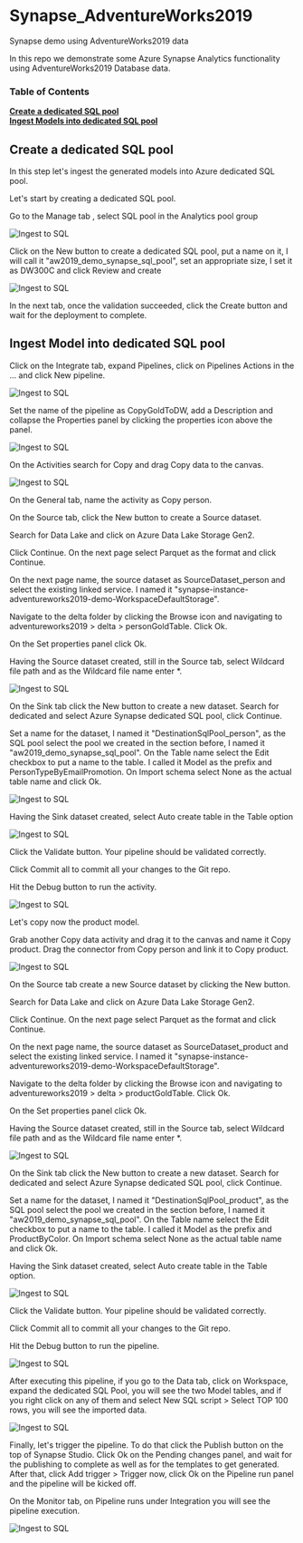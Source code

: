 # Synapse_AdventureWorks2019
Synapse demo using AdventureWorks2019 data

In this repo we demonstrate some Azure Synapse Analytics functionality using AdventureWorks2019 Database data.

### Table of Contents

**[Create a dedicated SQL pool](#create-a-dedicated-sql-pool)**<br>
**[Ingest Models into dedicated SQL pool](#ingest-model-into-dedicated-sql-pool)**<br>

## Create a dedicated SQL pool

In this step let's ingest the generated models into Azure dedicated SQL pool.

Let's start by creating a dedicated SQL pool.

Go to the Manage tab , select SQL pool in the Analytics pool group 

![Ingest to SQL](./../images/IngestToSQLIII.png)

Click on the New button to create a dedicated SQL pool, put a name on it, I will call it "aw2019_demo_synapse_sql_pool", set an appropriate size, I set it as DW300C and click Review and create

![Ingest to SQL](./../images/IngestToSQLIV.png)

In the next tab, once the validation succeeded, click the Create button and wait for the deployment to complete.

## Ingest Model into dedicated SQL pool

Click on the Integrate tab, expand Pipelines, click on Pipelines Actions in the ... and click New pipeline.

![Ingest to SQL](./../images/IngestToSQL.png)

Set the name of the pipeline as CopyGoldToDW, add a Description and collapse the Properties panel by clicking the properties icon above the panel.

![Ingest to SQL](./../images/IngestToSQLI.png)

On the Activities search for Copy and drag Copy data to the canvas.

![Ingest to SQL](./../images/IngestToSQLII.png)

On the General tab, name the activity as Copy person.

On the Source tab, click the New button to create a Source dataset. 

Search for Data Lake and click on Azure Data Lake Storage Gen2. 

Click Continue. On the next page select Parquet as the format and click Continue. 

On the next page name, the source dataset as SourceDataset_person and select the existing linked service. I named it "synapse-instance-adventureworks2019-demo-WorkspaceDefaultStorage".

Navigate to the delta folder by clicking the Browse icon and navigating to adventureworks2019 > delta > personGoldTable. Click Ok. 

On the Set properties panel click Ok.

Having the Source dataset created, still in the Source tab, select Wildcard file path and as the Wildcard file name enter *.

![Ingest to SQL](./../images/IngestToSQLVI.png)

On the Sink tab click the New button to create a new dataset. Search for dedicated and select Azure Synapse dedicated SQL pool, click Continue.

Set a name for the dataset, I named it "DestinationSqlPool_person", as the SQL pool select the pool we created in the section before, I named it "aw2019_demo_synapse_sql_pool". On the Table name select the Edit checkbox to put a name to the table. I called it Model as the prefix and  PersonTypeByEmailPromotion. On Import schema select None as the actual table name and click Ok.

![Ingest to SQL](./../images/IngestToSQLV.png)

Having the Sink dataset created, select Auto create table in the Table option

![Ingest to SQL](./../images/IngestToSQLVII.png)

Click the Validate button. Your pipeline should be validated correctly.

Click Commit all to commit all your changes to the Git repo.

Hit the Debug button to run the activity.

![Ingest to SQL](./../images/IngestToSQLVIII.png)

Let's copy now the product model.

Grab another Copy data activity and drag it to the canvas and name it Copy product. Drag the connector from Copy person and link it to Copy product.

![Ingest to SQL](./../images/IngestToSQLIX.png)

On the Source tab create a new Source dataset by clicking the New button.  

Search for Data Lake and click on Azure Data Lake Storage Gen2. 

Click Continue. On the next page select Parquet as the format and click Continue. 

On the next page name, the source dataset as SourceDataset_product and select the existing linked service. I named it "synapse-instance-adventureworks2019-demo-WorkspaceDefaultStorage".

Navigate to the delta folder by clicking the Browse icon and navigating to adventureworks2019 > delta > productGoldTable. Click Ok. 

On the Set properties panel click Ok.

Having the Source dataset created, still in the Source tab, select Wildcard file path and as the Wildcard file name enter *.

![Ingest to SQL](./../images/IngestToSQLX.png)

On the Sink tab click the New button to create a new dataset. Search for dedicated and select Azure Synapse dedicated SQL pool, click Continue.

Set a name for the dataset, I named it "DestinationSqlPool_product", as the SQL pool select the pool we created in the section before, I named it "aw2019_demo_synapse_sql_pool". On the Table name select the Edit checkbox to put a name to the table. I called it Model as the prefix and  ProductByColor. On Import schema select None as the actual table name and click Ok.

Having the Sink dataset created, select Auto create table in the Table option.

![Ingest to SQL](./../images/IngestToSQLXI.png)

Click the Validate button. Your pipeline should be validated correctly.

Click Commit all to commit all your changes to the Git repo.

Hit the Debug button to run the pipeline.

![Ingest to SQL](./../images/IngestToSQLXII.png)

After executing this pipeline, if you go to the Data tab, click on Workspace, expand the dedicated SQL Pool, you will see the two Model tables, and if you right click on any of them and select New SQL script > Select TOP 100 rows, you will see the imported data.

![Ingest to SQL](./../images/IngestToSQLXIII.png)

Finally, let's trigger the pipeline. To do that click the Publish button on the top of Synapse Studio. Click Ok on the Pending changes panel, and wait for the publishing to complete as well as for the templates to get generated. After that, click Add trigger > Trigger now, click Ok on the Pipeline run panel and the pipeline will be kicked off.

On the Monitor tab, on Pipeline runs under Integration you will see the pipeline execution.

![Ingest to SQL](./../images/IngestToSQLXIV.png)